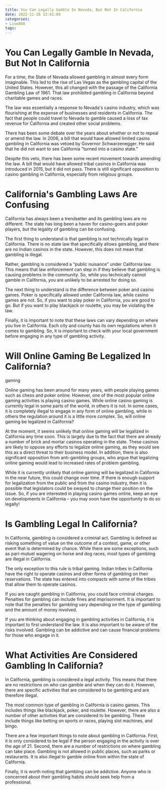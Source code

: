 ```yaml
---
title: You Can Legally Gamble In Nevada, But Not In California
date: 2022-11-28 13:41:09
categories:
- Live888
tags:
---
```



#  You Can Legally Gamble In Nevada, But Not In California

For a time, the State of Nevada allowed gambling in almost every form imaginable. This led to the rise of Las Vegas as the gambling capital of the United States. However, this all changed with the passage of the California Gambling Law of 1961. That law prohibited gambling in California beyond charitable games and races.

The law was essentially a response to Nevada's casino industry, which was flourishing at the expense of businesses and residents in California. The fact that people could travel to Nevada to gamble caused a loss of tax revenue for California and created other social problems.

There has been some debate over the years about whether or not to repeal or amend the law. In 2006, a bill that would have allowed limited casino gambling in California was vetoed by Governor Schwarzenegger. He said that he did not want to see California "turned into a casino state."

Despite this veto, there has been some recent movement towards amending the law. A bill that would have allowed tribal casinos in California was introduced in 2015, but it did not pass. There is still significant opposition to casino gambling in California, especially from religious groups.

#  California's Gambling Laws Are Confusing

California has always been a trendsetter and its gambling laws are no different. The state has long been a haven for casino-goers and poker players, but the legality of gambling can be confusing.

The first thing to understand is that gambling is not technically legal in California. There is no state law that specifically allows gambling, and there are no Indian casinos in the state. However, this does not mean that gambling is illegal.

Rather, gambling is considered a “public nuisance” under California law. This means that law enforcement can step in if they believe that gambling is causing problems in the community. So, while you technically cannot gamble in California, you are unlikely to be arrested for doing so.

The next thing to understand is the difference between poker and casino games. Poker is specifically allowed under California law, while casino games are not. So, if you want to play poker in California, you are good to go. But if you want to play blackjack or roulette, you may be violating the law.

Finally, it is important to note that these laws can vary depending on where you live in California. Each city and county has its own regulations when it comes to gambling. So, it is important to check with your local government before engaging in any type of gambling activity.

#  Will Online Gaming Be Legalized In California?

 gaming

Online gaming has been around for many years, with people playing games such as chess and poker online. However, one of the most popular online gaming activities is playing casino games. While online casino gaming is currently legal in some parts of the world, in others it is not. In some cases, it is completely illegal to engage in any form of online gambling, while in others the regulation around it is a little more complex. So, will online gaming be legalized in California?

At the moment, it seems unlikely that online gaming will be legalized in California any time soon. This is largely due to the fact that there are already a number of brick and mortar casinos operating in the state. These casinos are likely to oppose any efforts to legalize online gaming, as they would see this as a direct threat to their business model. In addition, there is also significant opposition from anti-gambling groups, who argue that legalizing online gaming would lead to increased rates of problem gambling.

While it is currently unlikely that online gaming will be legalized in California in the near future, this could change over time. If there is enough support for legalization from the public and from the casino industry, then it is possible that legislators could be swayed to change their position on the issue. So, if you are interested in playing casino games online, keep an eye on developments in California – you may soon have the opportunity to do so legally!

#  Is Gambling Legal In California?

In California, gambling is considered a criminal act. Gambling is defined as risking something of value on the outcome of a contest, game, or other event that is determined by chance. While there are some exceptions, such as pari-mutuel wagering on horse and dog races, most types of gambling are illegal in California.

The only exception to this rule is tribal gaming. Indian tribes in California have the right to operate casinos and other forms of gambling on their reservations. The state has entered into compacts with some of the tribes that allow them to operate casinos.

If you are caught gambling in California, you could face criminal charges. Penalties for gambling can include fines and imprisonment. It is important to note that the penalties for gambling vary depending on the type of gambling and the amount of money involved.

If you are thinking about engaging in gambling activities in California, it is important to first understand the law. It is also important to be aware of the risks involved. Gambling can be addictive and can cause financial problems for those who engage in it.

#  What Activities Are Considered Gambling In California?

In California, gambling is considered a legal activity. This means that there are no restrictions on who can gamble and when they can do it. However, there are specific activities that are considered to be gambling and are therefore illegal.

The most common type of gambling in California is casino games. This includes things like blackjack, poker, and roulette. However, there are also a number of other activities that are considered to be gambling. These include things like betting on sports or races, playing slot machines, and bingo.

There are a few important things to note about gambling in California. First, it is only considered to be legal if the person engaging in the activity is over the age of 21. Second, there are a number of restrictions on where gambling can take place. Gambling is not allowed in public places, such as parks or restaurants. It is also illegal to gamble online from within the state of California.

Finally, it is worth noting that gambling can be addictive. Anyone who is concerned about their gambling habits should seek help from a professional.